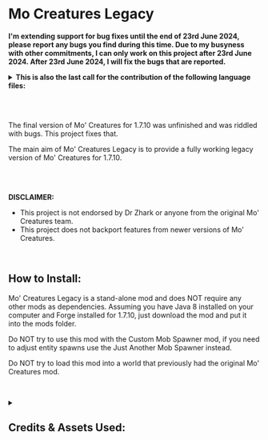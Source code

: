 # Mo Creatures Legacy
<strong> I'm extending support for bug fixes until the end of 23rd June 2024, please report any bugs you find during this time. Due to my busyness with other commitments, I can only work on this project after 23rd June 2024. After 23rd June 2024, I will fix the bugs that are reported. </strong>

<details>
	<summary><strong>This is also the last call for the contribution of the following language files:</strong></summary>
  
  <p>Italian - it_IT.lang</p>


  <p>European French - fr_FR.lang</p>


  <p>Canadian French - fr_CA.lang</p>


  <p>German - de_DE.lang</p>


  <p>Danish - da_DK.lang</p>


  <p>Japanese - ja_JP.lang</p>


  <p>Dutch - nl_NL.lang</p>


  <p>European Spanish - es_ES.lang</p>


  <p>Mexican Spanish - es_MX.lang</p>


  <p>Chinese Traditional (Taiwan) - zh_TW.lang</p>


  <p>Brazilian Portuguese - pt_BR.lang</p>


  <p>European Portuguese - pt_PT.lang</p>


  <p>Polish - pl_PL.lang</p>
  
</details>

<br><br>


The final version of Mo' Creatures for 1.7.10 was unfinished and was riddled with bugs. This project fixes that.

The main aim of Mo' Creatures Legacy is to provide a fully working legacy version of Mo' Creatures for 1.7.10.

<br><br>

<strong> DISCLAIMER: </strong>
* This project is not endorsed by Dr Zhark or anyone from the original Mo' Creatures team.
* This project does not backport features from newer versions of Mo' Creatures.
 

 
## How to Install:
Mo' Creatures Legacy is a stand-alone mod and does NOT require any other mods as dependencies.
Assuming you have Java 8 installed on your computer and Forge installed for 1.7.10, just download the mod and put it into the mods folder. 

Do NOT try to use this mod with the Custom Mob Spawner mod, if you need to adjust entity spawns use the Just Another Mob Spawner instead.

Do NOT try to load this mod into a world that previously had the original Mo' Creatures mod.

 


<details>
<summary><h2>Credits & Assets Used:</h2></summary>
<strong>DrZhark, Bloodshot, BlockDaddy and remaining Original Mo' Creatures contributers </strong> - This project is a modified version of DrZhark's Mo' Creatures Mod v6.3.1 for Minecraft 1.7.10 and is licensed under the "GNU General Public License v3.0 and Further Conditions" custom license which satisfies the GNU General Public License Version 3 as per the conditions of the original project's license. DrZhark's Mo' Creatures Mod Original Forum Post:  http://www.minecraftforum.net/viewtopic.php?f=25&t=86929
<br><br>

<strong> crazyspacekid </strong> - Entity textures were overhauled with the application of modified textures from the Mo' Creatures 16x texture pack. This asset was used with permission from the owner and proof of permission can be found inside the assets folder of the mod jar archive as an image file. All changes to original 16x textures have been documented in the "Rozmirs modifications to Mo Creature 16x Textures" text file inside the assets folder of the jar archive. Curseforge Project Link: https://www.curseforge.com/minecraft/texture-packs/mo-creatures-16x
<br><br>
 
<strong> Azanor </strong>  - Thaumcraft 4.2.2 API was used as a library under the MIT License to add Thaumcraft aspects to mod content.
<br><br>

<strong> WildBamaBoy </strong> - The horse achievement icon textures were directly based of the Cooconed Horse item texture from the Spider Queen mod. This asset was used under the Public Domain license through the condition of section 8 of the MCA Minecraft Mod License v1.1.1 ("In the event that no public declaration of the mod’s end-of-life is made within 1 year after the previous update, announcement regarding status, or official statement from an author, the mod is released into the public domain."). Additionally, all the skins for the Minecraft Comes Alive Witchery werewolf villager forms were sourced from the Minecraft Comes Alive mod, the use of these assets are satisfied through the application of the "GNU General Public License v3.0 and Further Conditions" custom license which satisfies the GNU General Public License Version 3 of the Minecraft Comes Alive mod.
<br><br>
 
<strong> ganymedes01 </strong> - Code for proper damaging and item dropping for kitty litter box, kitty bed, and fish bowl was sourced from EntityArmourStand.class from the etfuturum mod. This asset was used under the Public Domain license.
<br><br>

<strong> Thornack </strong> - Provided the code for replacing the Witchery player wolf and player werewolf models with the Mo Creatures dire wolf and werewolf models (https://forums.minecraftforge.net/topic/28566-1710-how-to-change-player-model-and-texture/).
<br><br>
 
<strong> TheAetherTeam </strong> - The AchievementsAether.class and Aether.class code from the 1.7.10 Aether Mod helped me understand how to add an achievements class that is separate to the main mod class file. This asset was used under the GNU Lesser General Public License v3.0 through the custom license condition of The Aether mod "The source code of The Aether mod for Minecraft 1.7+ is under the LGPL v3.0 license".TheAetherTeam - The AchievementsAether.class and Aether.class code from the 1.7.10 Aether Mod helped me understand how to add an achievements class that is separate to the main mod class file. This asset was used under the GNU Lesser General Public License v3.0 through the custom license condition of The Aether mod "The source code of The Aether mod for Minecraft 1.7+ is under the LGPL v3.0 license".The different custom license of this project is permitted under the GNU Lesser General Public License v3.0 from the following sections:

	GNU Lesser General Public License v3.0 - Section 0:
		   "..."The Library" refers to a covered work governed by this License",
		   "A “Combined Work” is a work produced by combining or linking an Application with the Library"

	GNU Lesser General Public License v3.0 - Section 4:
		"You may convey a Combined Work under terms of your choice" provided that:
			- Private modifications are allowed.
 		     	- Notice is given that the Library is used
		      	- A copy of the GNU Lesser Public License is provided along with a copy of the GNU General Public License.
 		     	- Access is provided to the source code of the Library.


A copy of the GNU Lesser General Public License (1.7.10 Aether Source Code License) can be found in the "Negligable Licenses" folder inside the assets folder of the mod jar archive. 

A copy of the GNU General Public license can be found inside the assets folder of the mod jar archive.

The source code for the 1.7.10 Aether mod can be found here: https://github.com/The-Aether-Team/The-Aether-Archived/tree/1.7.10
 
<br><br><br>  
 
 <h3> Sounds Files: </h3>
 
 <strong> Mike Koenig </strong> - Kitty using Litter box sound was sourced from: https://soundbible.com/313-Dig-In-A-Cat-Litter-Box.html. This was used under the CC BY 3.0 DEED Attribution 3.0 Unported license. A different license for this project as a whole is acceptable under section 4a "this does not require the Collection apart from the Work itself to be made subject to the terms of this License".
 
 <strong> Fesliyan Studios </strong> - Rattle Snake Rattle sound effects were sourced from https://www.fesliyanstudios.com/royalty-free-sound-effects-download/rattlesnake-281 This was used under the Fesliyan Studios Sound Effects Policy license (see "Negligable Licenses" folder inside the assets folder of the mod jar archive ).
 
  
 
The following assets were used under the Unlicense license:
 
 Panda Cub Grunt:
 
 - https://quicksounds.com/sound/2742/panda-bear-bark-1
 - https://quicksounds.com/sound/2743/panda-bear-bark-2
 
 
 Panda Cub Hurt & Death: https://www.youtube.com/watch?v=YRmGZIENeq4&ab_channel=audiofreeHD 
 
 Panda Cub Hurt: https://www.youtube.com/watch?v=AyY70jPsZcc&ab_channel=nosoundeffects
 
 
 Panda Adult Grunt: https://www.youtube.com/watch?v=4TANecQTYPY&ab_channel=SFX-SoundEffectsForContentCreators
 
 
 Panda Adult Hurt and Death: https://www.youtube.com/watch?v=i5Y_8s6qDdk&ab_channel=FreeSoundEffect


<br><br><br>

 <h3> Language File Translations: </h3>
	Omgise - Chinese (Simplified) (zh_CN.lang)
	<br><br>
 	Hudhand - Russian (ru_RU.lang)
  
<br><br><br>

<h3> Beta Testers Who Helped Solve Major Bugs: </h3>
	Omgise
 	<br><br>
	quentin452
 	<br><br>
	brandyyn
 	<br><br>
	yoruki_167
  
<br><br><br>
 
 ===========================================================================
  <h3> Original Mo'Creatures Contributor Credits </h3>
 
 
 - Kent C Jensen (BlockDaddy) for his amazing Ogres and fish textures. And for his incredible help with ostriches and fish bowls. He is the main force behind the horse overhaul and did all of the textures and art, as well as many of the ideas for the new horses. He has also been helping with the remodelling and retexturing. Most models and textures on this mod have been done by Kent.
 - blood (Bloodshot    AKA     bloodmc)  for his invaluable help with updating to 1.8.1 and Mo'Creatures SMP, and maintaning the SMP code on MoCreatures 4.2.0
 - ScottKillen for his help with the Extrabiomes XL
 - AtomicStryker for the SMP port for Minecraft 1.2.5
 - Cojomax for his help with adding the sounds without audiomod
 - Freakstricth for his help with the Forge sprites.
 - Resuke for his sprites
 - Vaprtek, for his awesome Horse Model.
 - Dorino1 quack sounds plus painterly pack's duck texture.
 - Macaque for his boar textures.
 - KodaichiZero for his Bunnies!
 - Rondaround: fox idea, AI, sounds and texture
 - _303 and Risugami for their help with ModLoader and AudioMod
 - Corosus for pointing some optimization changes in the code
 - charle88 for shark's model inspiration
 - cdrumer11 for his help with the pink and white dolphin skins

 ===========================================================================

<br><br><br>

## Use of anatawa12's Fork of ForgeGradle 1.2 within Project:
The source code of this project uses anatawa12's fork of ForgeGradle 1.2 as a library under the GNU Lesser General Public License v2.1 (https://choosealicense.com/licenses/lgpl-2.1/).
 

Compiled versions of this mod are permitted under section 5 of the original license, "A program that contains no derivative of any portion of the Library, but is designed to work with the Library by being compiled or linked with it, is called a "work that uses the Library". Such a work...is not a derivative work of the Library"; consequently the conditions of the original license do not apply to the work.


The source code of this mod is permitted under section 6 of the original license, "you may also combine or link a "work that uses the Library" with the Library to produce a work containing portions of the Library, and distribute that work under terms of your choice" provided that:
* Private modifications are allowed.
* Notice is given that the Library is used and a copy of it's original license is provided.
* Access is provided to the source code of the Library.


The source code for anatawa12's fork of ForgeGradle 1.2 can be found here: https://github.com/anatawa12/ForgeGradle-1.2

</details>
